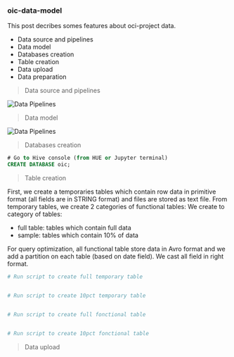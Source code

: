 ### oic-data-model

This post decribes somes features about oci-project data.
- Data source and pipelines
- Data model
- Databases creation
- Table creation
- Data upload
- Data preparation


> Data source and pipelines

![Data Pipelines](https://github.com/agambov/oic-data-model/blob/master/img/data__pipeline.png)

> Data model

![Data Pipelines](https://github.com/agambov/oic-data-model/blob/master/img/data_model.png)


> Databases creation  
```sql
# Go to Hive console (from HUE or Jupyter terminal)
CREATE DATABASE oic;

``` 


> Table creation  

First, we create a temporaries tables which contain row data in primitive format (all fields are in STRING format) and files are stored as text file. 
From temporary tables, we create 2 categories of functional tables:
We create to category of tables:
- full table: tables which contain full data
- sample: tables which contain 10% of data

For query optimization, all functional table store data in Avro format and we add a partition on each table (based on date field). We cast all field in right format.

```sh
# Run script to create full temporary table 


# Run script to create 10pct temporary table


# Run script to create full fonctional table 


# Run script to create 10pct fonctional table


```


> Data upload


>
